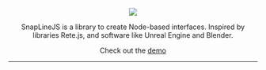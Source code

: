 <p align="center">
  <img src="https://via.placeholder.com/400x200">
</p>
<center>SnapLineJS is a library to create Node-based interfaces. Inspired by libraries Rete.js, and software like Unreal Engine and Blender.

Check out the [demo](https://tfukaza.github.io/SnapLineJS/)
</center>

---


